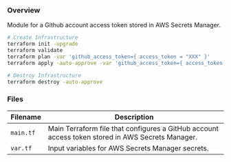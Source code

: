 ### Overview

Module for a Github account access token stored in AWS Secrets Manager.

```bash
# Create Infrastructure
terraform init -upgrade
terraform validate
terraform plan -var 'github_access_token={ access_token = "XXX" }'
terraform apply -auto-approve -var 'github_access_token={ access_token = "XXX" }'

# Destroy Infrastructure
terraform destroy -auto-approve
```

### Files

| Filename            | Description                                                                                      |
|---------------------|--------------------------------------------------------------------------------------------------|
| `main.tf`           | Main Terraform file that configures a GitHub account access token stored in AWS Secrets Manager. |
| `var.tf`            | Input variables for AWS Secrets Manager secrets.                                                 |
